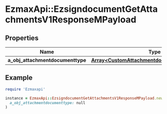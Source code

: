 # EzmaxApi::EzsigndocumentGetAttachmentsV1ResponseMPayload

## Properties

| Name | Type | Description | Notes |
| ---- | ---- | ----------- | ----- |
| **a_obj_attachmentdocumenttype** | [**Array&lt;CustomAttachmentdocumenttypeResponse&gt;**](CustomAttachmentdocumenttypeResponse.md) |  |  |

## Example

```ruby
require 'Ezmaxapi'

instance = EzmaxApi::EzsigndocumentGetAttachmentsV1ResponseMPayload.new(
  a_obj_attachmentdocumenttype: null
)
```

